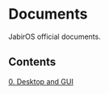 # Documents

JabirOS official documents.

## Contents 

[0. Desktop and GUI](https://github.com/JabirTech/Documents/blob/master/0.%20Desktop%20and%20GUI.md)